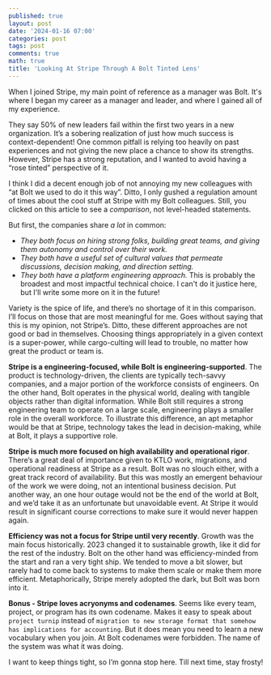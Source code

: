 ```yaml
---
published: true
layout: post
date: '2024-01-16 07:00'
categories: post
tags: post
comments: true
math: true
title: 'Looking At Stripe Through A Bolt Tinted Lens'
---
```

When I joined Stripe, my main point of reference as a manager was Bolt. It's where I began my career as a manager and leader, and where I gained all of my experience. 

They say 50% of new leaders fail within the first two years in a new organization. It’s a sobering realization of just how much success is context-dependent! 
One common pitfall is relying too heavily on past experiences and not giving the new place a chance to show its strengths. 
However, Stripe has a strong reputation, and I wanted to avoid having a “rose tinted” perspective of it.

I think I did a decent enough job of not annoying my new colleagues with “at Bolt we used to do it this way”.
Ditto, I only gushed a regulation amount of times about the cool stuff at Stripe with my Bolt colleagues.
Still, you clicked on this article to see a _comparison_, not level-headed statements.

But first, the companies share *a lot* in common:

- *They both focus on hiring strong folks, building great teams, and giving them autonomy and control over their work.*
- *They both have a useful set of cultural values that permeate discussions, decision making, and direction setting.*
- *They both have a platform engineering approach.* This is probably the broadest and most impactful technical choice. I can't do it justice here, but I'll write some more on it in the future!

Variety is the spice of life, and there’s no shortage of it in this comparison. I’ll focus on those that are most meaningful for me.
Goes without saying that this is my opinion, not Stripe’s. 
Ditto, these different approaches are not good or bad in themselves. Choosing things appropriately in a given context is a super-power, while 
cargo-culting will lead to trouble, no matter how great the product or team is.

**Stripe is a engineering-focused, while Bolt is engineering-supported**. The product is technology-driven, the clients are typically tech-savvy companies, and a major portion of the workforce consists of engineers. On the other hand, Bolt operates in the physical world, dealing with tangible objects rather than digital information. While Bolt still requires a strong engineering team to operate on a large scale, engineering plays a smaller role in the overall workforce. To illustrate this difference, an apt metaphor would be that at Stripe, technology takes the lead in decision-making, while at Bolt, it plays a supportive role.

**Stripe is much more focused on high availability and operational rigor**. There’s a great deal of importance given to KTLO work, 
migrations, and operational readiness at Stripe as a result.
Bolt was no slouch either, with a great track record of availability. 
But this was mostly an emergent behaviour of the work we were doing, not an intentional business decision. 
Put another way, an one hour outage would not be the end of the world at Bolt, and we’d take it as an unfortunate but unavoidable event.
At Stripe it would result in significant course corrections to make sure it would never happen again. 

**Efficiency was not a focus for Stripe until very recently**. Growth was the main focus historically. 2023 changed it to sustainable growth,
like it did for the rest of the industry. Bolt on the other hand was efficiency-minded from the start and ran a very tight ship.
We tended to move a bit slower, but rarely had to come back to systems to make them scale or make them more efficient.
Metaphorically, Stripe merely adopted the dark, but Bolt was born into it.

**Bonus - Stripe loves acryonyms and codenames**. Seems like every team, project, or program has its own codename. Makes it easy to
speak about `project turnip` instead of `migration to new storage format that somehow has implications for accounting`. But it
does mean you need to learn a new vocabulary when you join. At Bolt codenames were forbidden. The name of the system was
what it was doing. 

I want to keep things tight, so I’m gonna stop here. Till next time, stay frosty!
